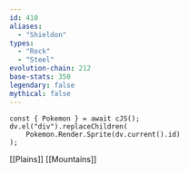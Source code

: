 ```yaml
---
id: 410
aliases:
  - "Shieldon"
types:
  - "Rock"
  - "Steel"
evolution-chain: 212
base-stats: 350
legendary: false
mythical: false
---
```

```dataviewjs
const { Pokemon } = await cJS();
dv.el("div").replaceChildren(
	Pokemon.Render.Sprite(dv.current().id)
);
```

[[Plains]] [[Mountains]]
